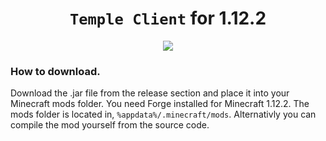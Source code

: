 <h1 align="center"><code>Temple Client</code> for 1.12.2</h1>

<p align="center">
  <img src="https://github.com/PhilipPanda/Temple-Client/blob/main/github/images/logo.png">
</p>

### How to download.
Download the .jar file from the release section and place it into your Minecraft mods folder.
You need Forge installed for Minecraft 1.12.2. The mods folder is located in,
```%appdata%/.minecraft/mods```.
Alternativly you can compile the mod yourself from the source code.


